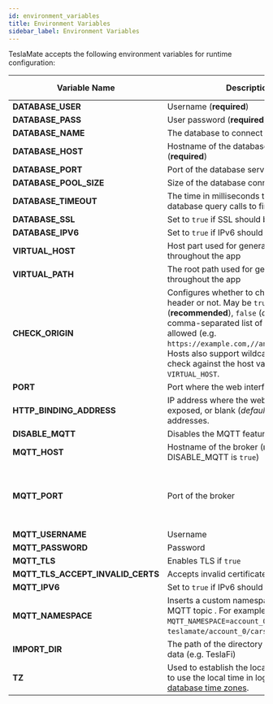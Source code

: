 ```yaml
---
id: environment_variables
title: Environment Variables
sidebar_label: Environment Variables
---
```


TeslaMate accepts the following environment variables for runtime configuration:

| Variable Name                     | Description                                                                                                                                                                                                                                                                                                      | Default Value                  |
| --------------------------------- | ---------------------------------------------------------------------------------------------------------------------------------------------------------------------------------------------------------------------------------------------------------------------------------------------------------------- | ------------------------------ |
| **DATABASE_USER**                 | Username (**required**)                                                                                                                                                                                                                                                                                          |                                |
| **DATABASE_PASS**                 | User password (**required**)                                                                                                                                                                                                                                                                                     |                                |
| **DATABASE_NAME**                 | The database to connect to (**required**)                                                                                                                                                                                                                                                                        |                                |
| **DATABASE_HOST**                 | Hostname of the database server (**required**)                                                                                                                                                                                                                                                                   |                                |
| **DATABASE_PORT**                 | Port of the database server                                                                                                                                                                                                                                                                                      | 5432                           |
| **DATABASE_POOL_SIZE**            | Size of the database connection pool                                                                                                                                                                                                                                                                             | 10                             |
| **DATABASE_TIMEOUT**              | The time in milliseconds to wait for database query calls to finish                                                                                                                                                                                                                                              | 60000                          |
| **DATABASE_SSL**                  | Set to `true` if SSL should be used                                                                                                                                                                                                                                                                              | false                          |
| **DATABASE_IPV6**                 | Set to `true` if IPv6 should be used                                                                                                                                                                                                                                                                             | false                          |
| **VIRTUAL_HOST**                  | Host part used for generating URLs throughout the app                                                                                                                                                                                                                                                            | localhost                      |
| **VIRTUAL_PATH**                  | The root path used for generating URLs throughout the app                                                                                                                                                                                                                                                        | /                              |
| **CHECK_ORIGIN**                  | Configures whether to check the origin header or not. May be `true` (**recommended**), `false` (_default_) or a comma-separated list of hosts that are allowed (e.g. `https://example.com,//another.com:8080`). Hosts also support wildcards. If `true`, it will check against the host value in `VIRTUAL_HOST`. | false                          |
| **PORT**                          | Port where the web interface is exposed                                                                                                                                                                                                                                                                          | 4000                           |
| **HTTP_BINDING_ADDRESS**          | IP address where the web interface is exposed, or blank (_default_) meaning all addresses.                                                                                                                                                                                                                       |                                |
| **DISABLE_MQTT**                  | Disables the MQTT feature if `true`                                                                                                                                                                                                                                                                              | false                          |
| **MQTT_HOST**                     | Hostname of the broker (**required** unless DISABLE_MQTT is `true`)                                                                                                                                                                                                                                              |                                |
| **MQTT_PORT**                     | Port of the broker                                                                                                                                                                                                                                                                                               | 1883 (8883 for MQTT ovoer TLS) |
| **MQTT_USERNAME**                 | Username                                                                                                                                                                                                                                                                                                         |                                |
| **MQTT_PASSWORD**                 | Password                                                                                                                                                                                                                                                                                                         |                                |
| **MQTT_TLS**                      | Enables TLS if `true`                                                                                                                                                                                                                                                                                            | false                          |
| **MQTT_TLS_ACCEPT_INVALID_CERTS** | Accepts invalid certificates if `true`                                                                                                                                                                                                                                                                           | false                          |
| **MQTT_IPV6**                     | Set to `true` if IPv6 should be used                                                                                                                                                                                                                                                                             | false                          |
| **MQTT_NAMESPACE**                | Inserts a custom namespace into the MQTT topic . For example, with `MQTT_NAMESPACE=account_0`: `teslamate/account_0/cars/$car_id/state`.                                                                                                                                                                         |                                |
| **IMPORT_DIR**                    | The path of the directory for the import of data (e.g. TeslaFi)                                                                                                                                                                                                                                                  | ./import                       |
| **TZ**                            | Used to establish the local time zone, e.g. to use the local time in logs. See [List of tz database time zones](https://en.wikipedia.org/wiki/List_of_tz_database_time_zones).                                                                                                                                   |                                |
